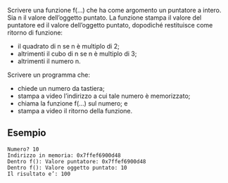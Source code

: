 Scrivere una funzione f(…) che ha come argomento un puntatore a intero. Sia n il valore dell’oggetto puntato. La funzione stampa il valore del puntatore ed il valore dell’oggetto puntato, dopodiché restituisce come ritorno di funzione:
-	il quadrato di n se n è multiplo di 2; 
-	altrimenti il cubo di n se n è multiplo di 3; 
-	altrimenti il numero n. 

Scrivere un programma che:
-	chiede un numero da tastiera;
-	stampa a video l’indirizzo a cui tale numero è memorizzato;
-	chiama la funzione f(…) sul numero; e 
-	stampa a video il ritorno della funzione.

## Esempio
```text
Numero? 10
Indirizzo in memoria: 0x7ffef6900d48
Dentro f(): Valore puntatore: 0x7ffef6900d48
Dentro f(): Valore oggetto puntato: 10
Il risultato e’: 100
```